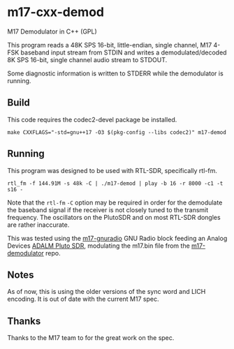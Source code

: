 # m17-cxx-demod
M17 Demodulator in C++ (GPL)

This program reads a 48K SPS 16-bit, little-endian, single channel, M17  4-FSK
baseband input stream from STDIN and writes a demodulated/decoded 8K SPS
16-bit, single channel audio stream to STDOUT.

Some diagnostic information is written to STDERR while the demodulator is
running.

## Build

This code requires the codec2-devel package be installed.

    make CXXFLAGS="-std=gnu++17 -O3 $(pkg-config --libs codec2)" m17-demod

## Running

This program was designed to be used with RTL-SDR, specifically rtl-fm.

    rtl_fm -f 144.91M -s 48k -C | ./m17-demod | play -b 16 -r 8000 -c1 -t s16 -

Note that the `rtl-fm` `-C` option may be required in order for the demodulate
the baseband signal if the receiver is not closely tuned to the transmit
frequency.  The oscillators on the PlutoSDR and on most RTL-SDR dongles are
rather inaccurate.

This was tested using the [m17-gnuradio](https://github.com/mobilinkd/m17-gnuradio)
GNU Radio block feeding an Analog Devices 
[ADALM Pluto SDR](https://www.analog.com/en/design-center/evaluation-hardware-and-software/evaluation-boards-kits/adalm-pluto.html),
modulating the m17.bin file from the
[m17-demodulator](https://github.com/mobilinkd/m17-demodulator) repo.

## Notes

As of now, this is using the older versions of the sync word and LICH
encoding.  It is out of date with the current M17 spec.

## Thanks

Thanks to the M17 team to for the great work on the spec.
